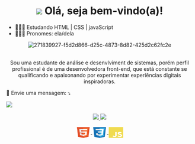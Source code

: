 <span align="center">
<h1><img src="https://i.imgur.com/0hdZ65D.gif" width="40px"> Olá, seja bem-vindo(a)!</h1>

</span>

  - 👩🏾‍💻 Estudando HTML | CSS | javaScript 
  - 👩🏾‍🎓 Pronomes: ela/dela
<span align="center">
  
   ![271839927-f5d2d866-d25c-4873-8d82-425d2c62fc2e](https://github.com/silviareis2/silviareis2/assets/104873230/accfc33a-1257-4342-bab4-cef6ba0c79b3)
</span>  
<br>
<p align="justufy">
  Sou uma estudante de análise e desenvlviment de sistemas, porém  perfil profissional é de uma desenvolvedora front-end, que está constante se  qualificando e apaixonando por experimentar experiências digitais inspiradoras.

</p>
<p align="start">
  💌 Envie uma mensagem: ⤵️
</p>

<p align="start">  
  <a href="https://www.linkedin.com/in/silviareis1/" alt="Linkedin">
  <img src="https://img.shields.io/badge/-Linkedin-0e76a8?style=flat-square&logo=Linkedin&logoColor=white&link=https://www.linkedin.com/in/silviareis1/" /></a>
</p>  
<div>
  <a href="https://github.com/silviareis2/silviareis2/">
  <img height="180em" src="https://github-readme-stats.vercel.app/api?username=silviareis2&show_icons=true&theme=dark&include_all_commits=true&count_private=true"/>
  <img height="180em" src="https://github-readme-stats.vercel.app/api/top-langs/?username=silviareis2&layout=compact&langs_count=16&theme=dark"/>
</div>  
<div style="display: inline_block"><br>
    <img align="center" alt="Silvia-HTML" height="30" width="40" src="https://raw.githubusercontent.com/devicons/devicon/master/icons/html5/html5-original.svg">
    <img align="center" alt="Silvia-CSS" height="30" width="40" src="https://raw.githubusercontent.com/devicons/devicon/master/icons/css3/css3-original.svg">
  <img align="center" alt="Silvia-Js" height="30" width="40" src="https://raw.githubusercontent.com/devicons/devicon/master/icons/javascript/javascript-plain.svg">
  
  <!--
  <img align="center" alt="Rafa-Ts" height="30" width="40" src="https://raw.githubusercontent.com/devicons/devicon/master/icons/typescript/typescript-plain.svg">
  <img align="center" alt="Rafa-React" height="30" width="40" src="https://raw.githubusercontent.com/devicons/devicon/master/icons/react/react-original.svg">
  <img align="center" alt="Rafa-Python" height="30" width="40" src="https://raw.githubusercontent.com/devicons/devicon/master/icons/python/python-original.svg">
  <img align="center" alt="Rafa-Csharp" height="30" width="40" src="https://raw.githubusercontent.com/devicons/devicon/master/icons/csharp/csharp-original.svg">

  <img align="right" alt="Rafa-gif" src="https://cdn.discordapp.com/attachments/795358919417397249/825430589581688872/hi.gif">
    -->
</div>
  
##
  <!--
<div>
  <a href="https://www.youtube.com/RafaellaBallerini" target="_blank"><img src="https://img.shields.io/badge/YouTube-FF0000?style=for-the-badge&logo=youtube&logoColor=white" target="_blank"></a>
  <a href="https://instagram.com/rafaballerini" target="_blank"><img src="https://img.shields.io/badge/-Instagram-%23E4405F?style=for-the-badge&logo=instagram&logoColor=white" target="_blank"></a>
 	<a href="https://www.twitch.tv/rafaballerinii" target="_blank"><img src="https://img.shields.io/badge/Twitch-9146FF?style=for-the-badge&logo=twitch&logoColor=white" target="_blank"></a>
 <a href="https://discord.gg/G9GPg5SA75" target="_blank"><img src="https://img.shields.io/badge/Discord-7289DA?style=for-the-badge&logo=discord&logoColor=white" target="_blank"></a> 
  <a href = "mailto:contato@rafaballerini.tech"><img src="https://img.shields.io/badge/Gmail-D14836?style=for-the-badge&logo=gmail&logoColor=white" target="_blank"></a>
  <a href="https://www.linkedin.com/in/rafaella-ballerini-45875016a" target="_blank"><img src="https://img.shields.io/badge/-LinkedIn-%230077B5?style=for-the-badge&logo=linkedin&logoColor=white" target="_blank"></a>   
</div>
  -->

